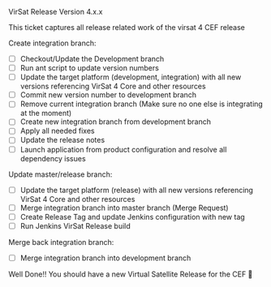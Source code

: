 VirSat Release Version 4.x.x

This ticket captures all release related work of the virsat 4 CEF release

Create integration branch:
- [ ] Checkout/Update the Development branch
- [ ] Run ant script to update version numbers
- [ ] Update the target platform (development, integration) with all new versions referencing VirSat 4 Core and other resources
- [ ] Commit new version number to development branch
- [ ] Remove current integration branch (Make sure no one else is integrating at the moment) 
- [ ] Create new integration branch from development branch
- [ ] Apply all needed fixes
- [ ] Update the release notes
- [ ] Launch application from product configuration and resolve all dependency issues

Update master/release branch:
- [ ] Update the target platform (release) with all new versions referencing VirSat 4 Core and other resources
- [ ] Merge integration branch into master branch (Merge Request)
- [ ] Create Release Tag and update Jenkins configuration with new tag
- [ ] Run Jenkins VirSat Release build
 
Merge back integration branch:
- [ ] Merge integration branch into development branch 
 
Well Done!! You should have a new Virtual Satellite Release for the CEF :rocket:
